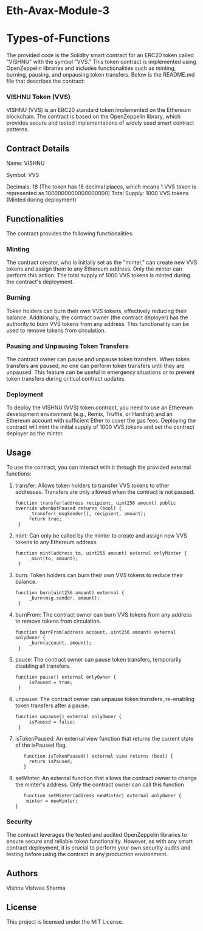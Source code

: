 # Eth-Avax-Module-3

# Types-of-Functions

The provided code is the Solidity smart contract for an ERC20 token called "VISHNU" with the symbol "VVS." This token contract is implemented using OpenZeppelin libraries and includes functionalities such as minting, burning, pausing, and unpausing token transfers. Below is the README.md file that describes the contract:

### VISHNU Token (VVS)
VISHNU (VVS) is an ERC20 standard token implemented on the Ethereum blockchain. The contract is based on the OpenZeppelin library, which provides secure and tested implementations of widely used smart contract patterns.

## Contract Details

Name: VISHNU

Symbol: VVS

Decimals: 18 (The token has 18 decimal places, which means 1 VVS token is represented as 1000000000000000000)
Total Supply: 1000 VVS tokens (Minted during deployment)

## Functionalities
The contract provides the following functionalities:

### Minting
The contract creator, who is initially set as the "minter," can create new VVS tokens and assign them to any Ethereum address. Only the minter can perform this action. The total supply of 1000 VVS tokens is minted during the contract's deployment.

### Burning
Token holders can burn their own VVS tokens, effectively reducing their balance. Additionally, the contract owner (the contract deployer) has the authority to burn VVS tokens from any address. This functionality can be used to remove tokens from circulation.

### Pausing and Unpausing Token Transfers
The contract owner can pause and unpause token transfers. When token transfers are paused, no one can perform token transfers until they are unpaused. This feature can be useful in emergency situations or to prevent token transfers during critical contract updates.

### Deployment
To deploy the VISHNU (VVS) token contract, you need to use an Ethereum development environment (e.g., Remix, Truffle, or Hardhat) and an Ethereum account with sufficient Ether to cover the gas fees. Deploying the contract will mint the initial supply of 1000 VVS tokens and set the contract deployer as the minter.

## Usage
To use the contract, you can interact with it through the provided external functions:

1. transfer: Allows token holders to transfer VVS tokens to other addresses. Transfers are only allowed when the contract is not paused.
   ```
   function transfer(address recipient, uint256 amount) public override whenNotPaused returns (bool) {
        _transfer(_msgSender(), recipient, amount);
        return true;
    }
   ```
   
2. mint: Can only be called by the minter to create and assign new VVS tokens to any Ethereum address.
   ```
   function mint(address to, uint256 amount) external onlyMinter {
        _mint(to, amount);
    }
   ```
   
3. burn: Token holders can burn their own VVS tokens to reduce their balance.
   ```
   function burn(uint256 amount) external {
        _burn(msg.sender, amount);
    }
   ```
   
4. burnFrom: The contract owner can burn VVS tokens from any address to remove tokens from circulation.
   ```
   function burnFrom(address account, uint256 amount) external onlyOwner {
        _burn(account, amount);
    }
   ```
   
5. pause: The contract owner can pause token transfers, temporarily disabling all transfers.
   ```
   function pause() external onlyOwner {
        isPaused = true;
    }
   ```
   
6. unpause: The contract owner can unpause token transfers, re-enabling token transfers after a pause.
   ```
   function unpause() external onlyOwner {
        isPaused = false;
    }
   ```

7. isTokenPaused: An external view function that returns the current state of the isPaused flag.
   ```
      function isTokenPaused() external view returns (bool) {
        return isPaused;
      }
   ```

8. setMinter: An external function that allows the contract owner to change the minter's address. Only the contract owner can call this function
    ```
       function setMinter(address newMinter) external onlyOwner {
        minter = newMinter;
    }
    ```
     
### Security
The contract leverages the tested and audited OpenZeppelin libraries to ensure secure and reliable token functionality. However, as with any smart contract deployment, it is crucial to perform your own security audits and testing before using the contract in any production environment.

## Authors
Vishnu Vishvas Sharma

## License

This project is licensed under the MIT License.
